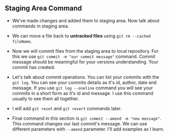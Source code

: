 ## Staging Area Command

- We've made changes and added them to staging area. Now talk about commands in staging area.

- We can move a file back to **untracked files** using `git rm --cached fileName`.

- Now we will commit files from the staging area to local repository. For this we use `git commit -m "our commit message"` command. Commit message should be meaningful for your versions understanding. Your commit has created.

- Let's talk about commit operations. You can list your commits with the `git log`. You can see your commits details as it's id, author, date and message. If you use `git log --oneline` command you will see your commits in a short form as it's id and message. I use this command usually to see them all together.

- I will add `git reset` and `git revert` commands later.

- Final command in this section is `git commit --amend -m "new message"`. This command changes our last commit's message. We can use different parameters with `--amend` parameter. I'll add examples as I learn.

